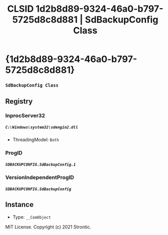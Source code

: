 ﻿---
title: "CLSID 1d2b8d89-9324-46a0-b797-5725d8c8d881 | SdBackupConfig Class"
excerpt: What is COM-Object CLSID 1d2b8d89-9324-46a0-b797-5725d8c8d881?
---

# {1d2b8d89-9324-46a0-b797-5725d8c8d881}

### `SdBackupConfig Class`

## Registry


### InprocServer32

##### `C:\Windows\system32\sdengin2.dll`
* ThreadingModel: `Both`

### ProgID

##### `SDBACKUPCONFIG.SdBackupConfig.1`

### VersionIndependentProgID

##### `SDBACKUPCONFIG.SdBackupConfig`

## Instance

* Type: `__ComObject`

MIT License. Copyright (c) 2021 Strontic.


